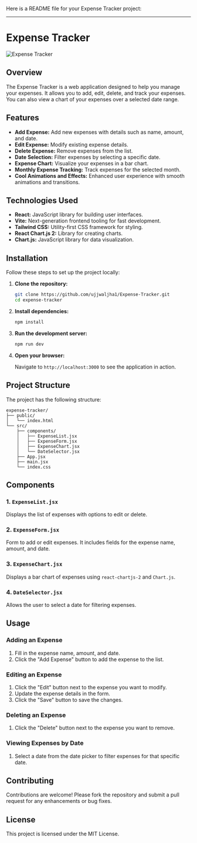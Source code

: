 Here is a README file for your Expense Tracker project:

---

# Expense Tracker

![Expense Tracker](https://github.com/ujjwaljha1/Expense-Tracker/assets/113511960/1117ff31-cef0-49ba-bbfa-436a84c33504)

## Overview

The Expense Tracker is a web application designed to help you manage your expenses. It allows you to add, edit, delete, and track your expenses. You can also view a chart of your expenses over a selected date range.

## Features

- **Add Expense:** Add new expenses with details such as name, amount, and date.
- **Edit Expense:** Modify existing expense details.
- **Delete Expense:** Remove expenses from the list.
- **Date Selection:** Filter expenses by selecting a specific date.
- **Expense Chart:** Visualize your expenses in a bar chart.
- **Monthly Expense Tracking:** Track expenses for the selected month.
- **Cool Animations and Effects:** Enhanced user experience with smooth animations and transitions.

## Technologies Used

- **React:** JavaScript library for building user interfaces.
- **Vite:** Next-generation frontend tooling for fast development.
- **Tailwind CSS:** Utility-first CSS framework for styling.
- **React Chart.js 2:** Library for creating charts.
- **Chart.js:** JavaScript library for data visualization.

## Installation

Follow these steps to set up the project locally:

1. **Clone the repository:**

   ```bash
   git clone https://github.com/ujjwaljha1/Expense-Tracker.git
   cd expense-tracker
   ```

2. **Install dependencies:**

   ```bash
   npm install
   ```

3. **Run the development server:**

   ```bash
   npm run dev
   ```

4. **Open your browser:**

   Navigate to `http://localhost:3000` to see the application in action.

## Project Structure

The project has the following structure:

```
expense-tracker/
├── public/
│   └── index.html
└── src/
    ├── components/
    │   ├── ExpenseList.jsx
    │   ├── ExpenseForm.jsx
    │   ├── ExpenseChart.jsx
    │   └── DateSelector.jsx
    ├── App.jsx
    ├── main.jsx
    └── index.css
```

## Components

### 1. `ExpenseList.jsx`

Displays the list of expenses with options to edit or delete.

### 2. `ExpenseForm.jsx`

Form to add or edit expenses. It includes fields for the expense name, amount, and date.

### 3. `ExpenseChart.jsx`

Displays a bar chart of expenses using `react-chartjs-2` and `Chart.js`.

### 4. `DateSelector.jsx`

Allows the user to select a date for filtering expenses.

## Usage

### Adding an Expense

1. Fill in the expense name, amount, and date.
2. Click the "Add Expense" button to add the expense to the list.

### Editing an Expense

1. Click the "Edit" button next to the expense you want to modify.
2. Update the expense details in the form.
3. Click the "Save" button to save the changes.

### Deleting an Expense

1. Click the "Delete" button next to the expense you want to remove.

### Viewing Expenses by Date

1. Select a date from the date picker to filter expenses for that specific date.

## Contributing

Contributions are welcome! Please fork the repository and submit a pull request for any enhancements or bug fixes.

## License

This project is licensed under the MIT License.

